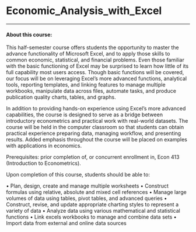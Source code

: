 # Economic_Analysis_with_Excel

--------
#### About this course:
This half-semester course offers students the opportunity to master the advance functionality of Microsoft Excel, and to apply those skills to common economic, statistical, and financial problems. Even those familiar with the basic functioning of Excel may be surprised to learn how little of its full capability most users access. Though basic functions will be covered, our focus will be on leveraging Excel’s more advanced functions, analytical tools, reporting templates, and linking features to manage multiple workbooks, manipulate data across files, automate tasks, and produce publication quality charts, tables, and graphs.

In addition to providing hands-on experience using Excel’s more advanced capabilities, the course is designed to serve as a bridge between introductory econometrics and practical work with real-world datasets. The course will be held in the computer classroom so that students can obtain practical experience preparing data, managing workflow, and presenting results. Added emphasis throughout the course will be placed on examples with applications in economics.

Prerequisites: prior completion of, or concurrent enrollment in, Econ 413 (Introduction to Econometrics).

Upon completion of this course, students should be able to:

• Plan, design, create and manage multiple worksheets
• Construct formulas using relative, absolute and mixed cell references
• Manage large volumes of data using tables, pivot tables, and advanced queries
• Construct, revise, and update appropriate charting styles to represent a variety of data
• Analyze data using various mathematical and statistical functions
• Link excels workbooks to manage and combine data sets
• Import data from external and online data sources
